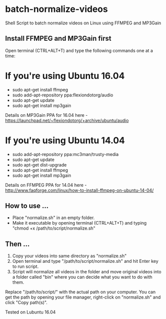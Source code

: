 # batch-normalize-videos
Shell Script to batch normalize videos on Linux using FFMPEG and MP3Gain

## Install FFMPEG and MP3Gain first
Open terminal (CTRL+ALT+T) and type the following commands one at a time:

# If you're using Ubuntu 16.04
* sudo apt-get install ffmpeg
* sudo add-apt-repository ppa:flexiondotorg/audio
* sudo apt-get update
* sudo apt-get install mp3gain

Details on MP3Gain PPA for 16.04 here - https://launchpad.net/~flexiondotorg/+archive/ubuntu/audio

# If you're using Ubuntu 14.04
* sudo add-apt-repository ppa:mc3man/trusty-media
* sudo apt-get update
* sudo apt-get dist-upgrade
* sudo apt-get install ffmpeg
* sudo apt-get install mp3gain

Details on FFMPEG PPA for 14.04 here - http://www.faqforge.com/linux/how-to-install-ffmpeg-on-ubuntu-14-04/

## How to use ...

* Place "normalize.sh" in an empty folder.
* Make it executable by opening terminal (CTRL+ALT+T) and typing "chmod +x /path/to/script/normalize.sh"

## Then ...

1. Copy your videos into same directory as "normalize.sh"
2. Open terminal and type "/path/to/script/normalize.sh" and hit Enter key to run script.
3. Script will normalize all videos in the folder and move original videos into a folder called "bin" where you can decide what you want to do with them.
 

Replace "/path/to/script/" with the actual path on your computer. You can get the path by opening your file manager, right-click on "normalize.sh" and click "Copy path(s)".

Tested on Lubuntu 16.04
